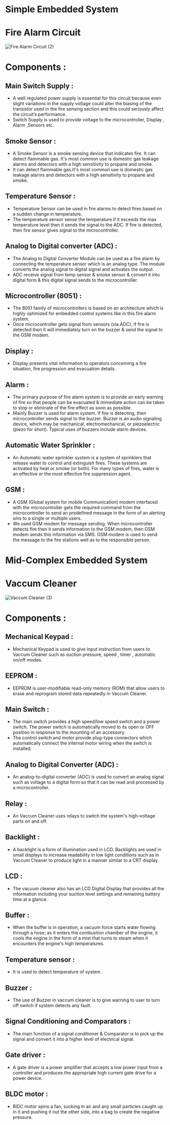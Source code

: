 # Simple Embedded System
# Fire Alarm Circuit
![Fire Alarm Circuit (2)](https://user-images.githubusercontent.com/98873866/154792901-72a432dc-1bca-40cc-b042-e060988e817d.png)

# Components :
 ## Main Switch Supply :
  * A well regulated power supply is essential for this circuit because even slight variations in the supply voltage could alter the biasing of the transistor used in the fire    sensing section and this could seriously affect the circuit’s performance.
  * Switch Supply is used to provide voltage to the microcontroller, Display , Alarm ,Sensors etc.

## Smoke Sensor :
  * A Smoke Sensor is a smoke sensing device that indicates fire. It can detect flammable gas. It's most common use is domestic gas leakage alarms and detectors with a high sensitivity to propane and smoke.
  * It can detect flammable gas.It's most common use is domestic gas leakage alarms and detectors with a high sensitivity to propane and smoke.
 
## Temperature Sensor :
* Temperature Sensor can be used in fire alarms to detect fires based on a sudden change in temperature.
* The temperature sensor sense the temperature if it exceeds the max temperature level then it sends the signal to the ADC. If fire is detected, then fire sensor gives signal to the microcontroller.

## Analog to Digital converter (ADC) :
* The Analog to Digital Converter Module can be used as a fire alarm by connecting the temperature sensor which is an analog type. The module converts the analog signal to digital signal and activates the output.
* ADC receive signal from temp sensor & smoke sensor & convert it into digital form & this digital signal sends to the microcontroller.

## Microcontroller (8051) :
* The 8051 family of microcontrollers is based on an architecture which is highly
optimized for embedded control systems like in this fire alarm system.
* Once microcontroller gets signal from sensors (via ADC), if fire is detected then it will immediately turn on the buzzer & send the signal to the GSM modem.

## Display :
* Display presents vital information to operators concerning a fire situation, fire progression and evacuation details.

## Alarm :
* The primary purpose of fire alarm system is to provide an early warning of fire so that people can be evacuated & immediate action can be taken to stop or eliminate of the fire effect as soon as possible.
* Mainly Buzzer is used for alarm system. If fire is detecting, then microcontroller sends signal to the buzzer. Buzzer is an audio signaling device, which may be mechanical, electromechanical, or piezoelectric (piezo for short). Typical uses of buzzers include alarm devices.

## Automatic Water Sprinkler :
* An Automatic water sprinkler system is a system of sprinklers that release water to control and extinguish fires. These systems are activated by heat or smoke (or both). For many types of fires, water is an effective or the most effective fire suppression agent.

## GSM :
* A GSM (Global system for mobile Communication) modem interfaced with the microcontroller gets the
required command from the microcontroller to send an predefined message in the
form of an alerting sms to a single or multiple users.
* We used GSM modem for message sending. When microcontroller detects fire then it sends information to the GSM modem, then GSM modem sends this information via SMS. GSM modem is used to send the message to the fire stations well as to the responsible person.


# Mid-Complex Embedded System
# Vaccum Cleaner
![Vaccum Cleaner (3)](https://user-images.githubusercontent.com/98873866/154832153-52ef89b6-cc54-4b92-a4c2-df091efe6e0f.png)



# Components :

## Mechanical Keypad :
* Mechanical Keypad is used to give input instruction from users to Vaccum Cleaner such as suction pressure, speed , timer , automatic on/off modes.

## EEPROM :
* EEPROM is user-modifiable read-only memory (ROM) that allow users to erase and reprogram stored data repeatedly in Vaccum Cleaner.

## Main Switch :
* The main switch provides a high speed/low speed switch and a power switch.  The power switch is automatically moved to its open or OFF position in response to the mounting of an accessory.
* The control switch and motor provide plug-type connectors which automatically connect the internal motor wiring when the switch is installed.

## Analog to Digital Converter (ADC) :
* An analog-to-digital converter (ADC) is used to convert an analog signal such as voltage to a digital form so that it can be read and processed by a microcontroller.

## Relay :
* An Vaccum Cleaner uses relays to switch the system's high-voltage parts on and off.


## Backlight :
* A backlight is a form of illumination used in LCD. Backlights are used in small displays to increase readability in low light conditions such as in Vaccum Cleaner to produce light in a manner similar to a CRT display.

## LCD :
* The vacuum cleaner also has an LCD Digital Display that provides all the information including your suction level settings and remaining battery time at a glance. 

## Buffer :
* When the buffer is in operation, a vacuum force starts water flowing through a hose; as it enters the combustion chamber of the engine, it cools the engine in the form of a mist that turns to steam when it encounters the engine's high temperatures.

## Temperature sensor :
* It is used to detect temperature of system .

## Buzzer :
* The use of Buzzer in vaccum cleaner is to give warning to user to turn off switch if system detects any fault.

## Signal Conditioning and Comparators :
* The main function of a signal conditioner & Comparator is to pick up the signal and convert it into a higher level of electrical signal.

## Gate driver :
* A gate driver is a power amplifier that accepts a low power input from a controller and produces the appropriate high current gate drive for a power device.

## BLDC motor :
* BlDC motor spins a fan, sucking in air and any small particles caught up in it and pushing it out the other side, into a bag to create the negative pressure.
